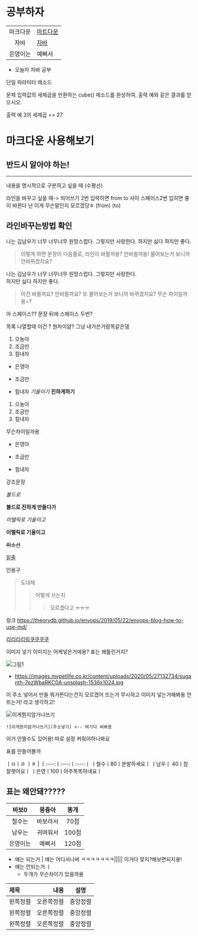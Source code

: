 # 공부하자




|| |
| :---: | :--- |
| 마크다운| [마트다운](https://github.com/shin-vely/My_java/blob/master/doc/markdown.md) |
| 자바| [자바](https://github.com/shin-vely/My_java/blob/master/doc/java.md)|
| 은영이는| 예뻐서 |




* 오늘자 자바 공부




단일 파라미터 메소드

문제
입력값의 세제곱을 반환하는 cube() 메소드를 완성하여, 출력 예와 같은 결과를 얻으시오.

출력 예
3의 세제곱 => 27



# 마크다운 사용해보기
## 반드시 알아야 하는!

---

내용을 명시적으로 구분하고 싶을 때 (수평선)

라인을 바꾸고 싶을 때-> 띄어쓰기 2번 입력하면 from to 사이 스페이스2번 입히면 줄이 바뀐다
난 이게 무슨말인지 모르겠당ㅎ
(from)  (to)


## 라인바꾸는방법 확인

나는 김남우가 너무 너무너무 원망스럽다. 그렇지만 사랑한다.
하지만 싫다 하지만 좋다.

> 이렇게 하면 문장이 다음줄로, 라인이 바뀔까용? 안바뀔까용!
> 물어보는거 보니까 안바뀌겠지요?

나는 김남우가 너무 너무너무 원망스럽다. 그렇지만 사랑한다.   
하지만 싫다 하지만 좋다.

> 이건 바뀔까요? 안바뀔까요? 또 물어보는거 보니까 바뀌겠지요?
> 무슨 차이일까용~?

아 스페이스??
문장 뒤에 스페이스 두번?









목록 나열할때 이건 ? 뭔차이얌? 그냥 내가쓴거랑똑같은뎅

1. 으뇽아
2. 조금만
3. 힘내자
+ 은영아
* 조금만
- 힘내자
*기울이기*
**진하게하기**

1. 으뇽아
2. 조금만
3. 힘내자

무슨차이일까용

+ 은영아
- 조금만
* 힘내자

강조문장

_볼드로_

__볼드로 진하게 만들다가__

*이탤릭로 기울이고*

**이탤릭로 기울이고**

~~취소선~~ 

<u>밑줄</u>

인용구 
>도대체
>>어떻게 쓰는지
>>>모르겠다고 ㅠㅠㅠ

링크 https://theorydb.github.io/envops/2019/05/22/envops-blog-how-to-use-md/

[리리리리링쿠쿠쿠쿠](https://theorydb.github.io/envops/2019/05/22/envops-blog-how-to-use-md/)

이미지 넣기 이미지는 어케넣은거에용?
표는 왜틀린거지?

![그림1](http://image.dongascience.com/Photo/2020/03/5bddba7b6574b95d37b6079c199d7101.jpg)

* https://images.mypetlife.co.kr/content/uploads/2020/05/27132734/suganth-7pzWbaRKC0A-unsplash-1536x1024.jpg

이 주소 넣어서 만들 뭐가뜬다는건지 모르겠어
뜨는거 무시하고 이미지 넣는거해봐용 안뜨는거! 라고 생각하고!

![이게뭔지암거나쓰기](https://images.mypetlife.co.kr/content/uploads/2020/05/27132734/suganth-7pzWbaRKC0A-unsplash-1536x1024.jpg)

`![이게뭔지암거나쓰기](주소넣기) <-- 여기다 써봐용`


이거 안뜰수도 있어용! 따로 설정 켜줘야하나봐요

표를 만들어볼까

ㅣㅁㅣㄹ ㅣㅎ |
ㅣ:---:ㅣ:---:ㅣ:---:ㅣ
ㅣ철수ㅣ80ㅣ분발하세요ㅣ
ㅣ남우ㅣ 40ㅣ참잘햇어요ㅣ
ㅣ은영ㅣ100ㅣ아주똑똑하네요ㅣ

표는 왜안돼?????
---




| 바보0| 몽츙아| 똥개 |
| :---: | :---: | :---: |
| 철수는 | 바보라서 | 70점 |
| 남우는 | 귀여워서 | 100점 |
| 은영이는| 예뻐서 | 120점 |


* 얘는 되는거 | 얘는 어디서나써 ㅋㅋㅋㅋㅋㅋㅋ||||| 이거다
맞지?해보면되지용!
* 얘는 안되는거 ㅣ
  * 두개가 무슨차이가 있을까용


|제목|내용|설명|
|:---|---:|:---:|
|왼쪽정렬|오른쪽정렬|중앙정렬|
|왼쪽정렬|오른쪽정렬|중앙정렬|
|왼쪽정렬|오른쪽정렬|중앙정렬|
